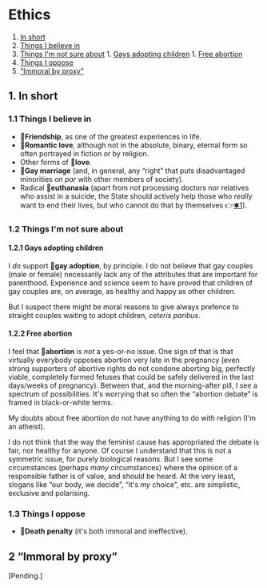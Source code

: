 # Ethics

1. [In short](#1-in-short)
  1. [Things I believe in](#11-things-i-believe-in)
  1. [Things I'm not sure about](#12-things-im-not-sure-about)
    1. [Gays adopting children](#121-gays-adopting-children)
    1. [Free abortion](#122-free-abortion)
  1. [Things I oppose](#13-things-i-oppose)
1. [&ldquo;Immoral by proxy&rdquo;](#2-immoral-by-proxy)

## 1. In short

### 1.1 Things I believe in

* :triangular_flag_on_post:**Friendship**, as one of the greatest experiences in life.
* :triangular_flag_on_post:**Romantic love**, although not in the absolute, binary, eternal form so often portrayed in fiction or by religion.
* Other forms of :triangular_flag_on_post:**love**.
* :triangular_flag_on_post:**Gay marriage** (and, in general, any &ldquo;right&rdquo; that puts disadvantaged minorities *on par* with other members of
  society).
* Radical :triangular_flag_on_post:**euthanasia** (apart from not processing doctors nor relatives who assist in a suicide, the State should actively help those
  who *really* want to end their lives, but who cannot do that by themselves :point_right:[&#10033;1](footnotes.md#1)).

### 1.2 Things I'm not sure about

#### 1.2.1 Gays adopting children

I *do* support :triangular_flag_on_post:**gay adoption**, by principle.
I do not believe that gay couples (male or female) necessarily lack any of the attributes that are important for parenthood.
Experience and science seem to have proved that children of gay couples are, on average, as healthy and happy as other children.

But I suspect there might be moral reasons to give always prefence to straight couples waiting to adopt children, *ceteris paribus*.

#### 1.2.2 Free abortion

I feel that :triangular_flag_on_post:**abortion** is *not* a yes-or-no issue.
One sign of that is that virtually everybody opposes abortion very late in the pregnancy (even strong supporters of abortive rights do not condone aborting big,
perfectly viable, completely formed fetuses that could be safely delivered in the last days/weeks of pregnancy).
Between that, and the morning-after pill, I see a spectrum of possibilities.
It's worrying that so often the &ldquo;abortion debate&rdquo; is framed in black-or-white terms.

My doubts about free abortion do not have anything to do with religion (I'm an atheist).

I do not think that the way the feminist cause has appropriated the debate is fair, nor healthy for anyone.
Of course I understand that this is not a symmetric issue, for purely biological reasons.
But I see some circumstances (perhaps *many* circumstances) where the opinion of a responsible father is of value, and should be heard.
At the very least, slogans like &ldquo;our body, we decide&rdquo;, &ldquo;it's *my* choice&rdquo;, etc. are simplistic, exclusive and polarising.

### 1.3 Things I oppose

* :triangular_flag_on_post:**Death penalty** (it's both immoral and ineffective).

## 2 &ldquo;Immoral by proxy&rdquo;

\[Pending.\]
